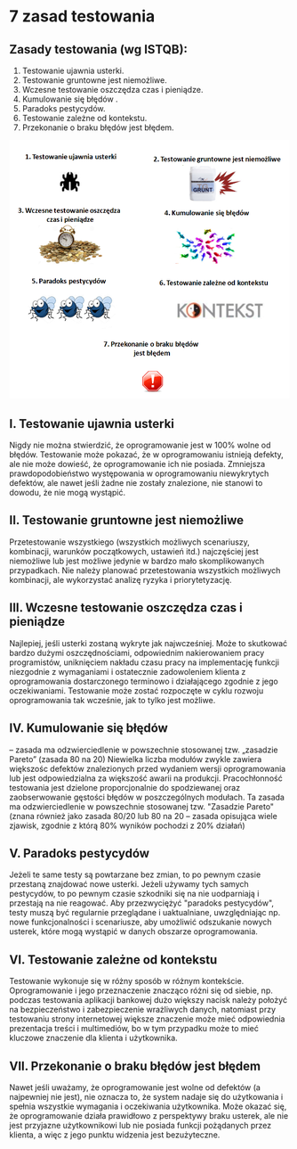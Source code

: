 # 7 zasad testowania

## Zasady testowania \(wg ISTQB\):

1. Testowanie ujawnia usterki.
2. Testowanie gruntowne jest niemożliwe.
3. Wczesne testowanie oszczędza czas i pieniądze.
4. Kumulowanie się błędów .
5. Paradoks pestycydów.
6. Testowanie zależne od kontekstu.
7. Przekonanie o braku błędów jest błędem.

![](../.gitbook/assets/7-zasad-testowania.jpg)

## I. Testowanie ujawnia usterki

Nigdy nie można stwierdzić, że oprogramowanie jest w 100% wolne od błędów. Testowanie może pokazać, że w oprogramowaniu istnieją defekty, ale nie może dowieść, że oprogramowanie ich nie posiada. Zmniejsza prawdopodobieństwo występowania w oprogramowaniu niewykrytych defektów, ale nawet jeśli żadne nie zostały znalezione, nie stanowi to dowodu, że nie mogą wystąpić.

## II. Testowanie gruntowne jest niemożliwe

Przetestowanie wszystkiego \(wszystkich możliwych scenariuszy, kombinacji, warunków początkowych, ustawień itd.\) najczęściej jest niemożliwe lub jest możliwe jedynie w bardzo mało skomplikowanych przypadkach. Nie należy planować przetestowania wszystkich możliwych kombinacji, ale wykorzystać analizę ryzyka i priorytetyzację.

## III. Wczesne testowanie oszczędza czas i pieniądze

Najlepiej, jeśli usterki zostaną wykryte jak najwcześniej. Może to skutkować bardzo dużymi oszczędnościami, odpowiednim nakierowaniem pracy programistów, uniknięciem nakładu czasu pracy na implementację funkcji niezgodnie z wymaganiami i ostatecznie zadowoleniem klienta z oprogramowania dostarczonego terminowo i działającego zgodnie z jego oczekiwaniami. Testowanie może zostać rozpoczęte w cyklu rozwoju oprogramowania tak wcześnie, jak to tylko jest możliwe.

## IV. Kumulowanie się błędów

– zasada ma odzwierciedlenie w powszechnie stosowanej tzw. „zasadzie Pareto” \(zasada 80 na 20\) Niewielka liczba modułów zwykle zawiera większośc defektów znalezionych przed wydaniem wersji oprogramowania lub jest odpowiedzialna za większość awarii na produkcji. Pracochłonność testowania jest dzielone proporcjonalnie do spodziewanej oraz zaobserwowanie gęstości błędów w poszczególnych modułach. Ta zasada ma odzwierciedlenie w powszechnie stosowanej tzw. "Zasadzie Pareto" \(znana również jako zasada 80/20 lub 80 na 20 – zasada opisująca wiele zjawisk, zgodnie z którą 80% wyników pochodzi z 20% działań\)

## V. Paradoks pestycydów

Jeżeli te same testy są powtarzane bez zmian, to po pewnym czasie przestaną znajdować nowe usterki. Jeżeli używamy tych samych pestycydów, to po pewnym czasie szkodniki się na nie uodparniają i przestają na nie reagować. Aby przezwyciężyć "paradoks pestycydów", testy muszą być regularnie przeglądane i uaktualniane, uwzględniając np. nowe funkcjonalności i scenariusze, aby umożliwić odszukanie nowych usterek, które mogą wystąpić w danych obszarze oprogramowania.

## VI. Testowanie zależne od kontekstu

Testowanie wykonuje się w różny sposób w różnym kontekście. Oprogramowanie i jego przeznaczenie znacząco różni się od siebie, np. podczas testowania aplikacji bankowej dużo większy nacisk należy położyć na bezpieczeństwo i zabezpieczenie wrażliwych danych, natomiast przy testowaniu strony internetowej większe znaczenie może mieć odpowiednia prezentacja treści i multimediów, bo w tym przypadku może to mieć kluczowe znaczenie dla klienta i użytkownika.

## VII. Przekonanie o braku błędów jest błędem

Nawet jeśli uważamy, że oprogramowanie jest wolne od defektów \(a najpewniej nie jest\), nie oznacza to, że system nadaje się do użytkowania i spełnia wszystkie wymagania i oczekiwania użytkownika. Może okazać się, że oprogramowanie działa prawidłowo z perspektywy braku usterek, ale nie jest przyjazne użytkownikowi lub nie posiada funkcji pożądanych przez klienta, a więc z jego punktu widzenia jest bezużyteczne.

